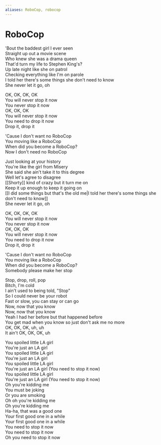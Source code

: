 ```yaml
---
aliases: RoboCop, robocop
---
```


# RoboCop

'Bout the baddest girl I ever seen  
Straight up out a movie scene  
Who knew she was a drama queen  
That'd turn my life to Stephen King's?  
Up late night like she on patrol  
Checking everything like I'm on parole  
I told her there's some things she don't need to know  
She never let it go, oh  

OK, OK, OK, OK  
You will never stop it now  
You never stop it now  
OK, OK, OK  
You will never stop it now  
You need to drop it now  
Drop it, drop it  

'Cause I don't want no RoboCop  
You moving like a RoboCop  
When did you become a RoboCop?  
Now I don't need no RoboCop  

Just looking at your history  
You're like the girl from Misery  
She said she ain't take it to this degree  
Well let's agree to disagree  
[[Shorty]] kind of crazy but it turn me on  
Keep it up enough to keep it going on  
[[I did some things but that's the old me|I told her there's some things she don't need to know]]  
She never let it go, oh  

OK, OK, OK, OK  
You will never stop it now  
You never stop it now  
OK, OK, OK  
You will never stop it now  
You need to drop it now  
Drop it, drop it  

'Cause I don't want no RoboCop  
You moving like a RoboCop  
When did you become a RoboCop?  
Somebody please make her stop  

Stop, drop, roll, pop  
Bitch, I'm cold  
I ain't used to being told, "Stop"  
So I could never be your robot  
Fast or slow, you can stay or can go  
Now, now that you know  
Now, now that you know  
Yeah I had her before but that happened before  
You get mad when you know so just don't ask me no more  
OK, OK, OK, uh, uh  
It ain't OK, OK, OK, uh  

You spoiled little LA girl  
You're just an LA girl  
You spoiled little LA girl  
You're just an LA girl  
You spoiled little LA girl  
You're just an LA girl (You need to stop it now)  
You spoiled little LA girl  
You're just an LA girl (You need to stop it now)  
Oh you're kidding me  
You must be joking  
Or you are smoking  
Oh oh you're kidding me  
Oh you're kidding me  
Ha-ha, that was a good one  
Your first good one in a while  
Your first good one in a while  
You need to stop it now  
You need to stop it now  
Oh you need to stop it now
